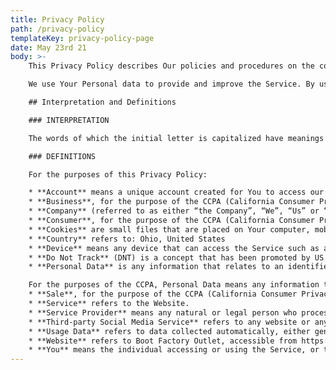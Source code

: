 ```yaml
---
title: Privacy Policy
path: /privacy-policy
templateKey: privacy-policy-page
date: May 23rd 21
body: >-
    This Privacy Policy describes Our policies and procedures on the collection, use and disclosure of Your information when You use the Service and tells You about Your privacy rights and how the law protects You.

    We use Your Personal data to provide and improve the Service. By using the Service, You agree to the collection and use of information in accordance with this Privacy Policy.

    ## Interpretation and Definitions

    ### INTERPRETATION

    The words of which the initial letter is capitalized have meanings defined under the following conditions. The following definitions shall have the same meaning regardless of whether they appear in singular or in plural.

    ### DEFINITIONS

    For the purposes of this Privacy Policy:

    * **Account** means a unique account created for You to access our Service or parts of our Service.
    * **Business**, for the purpose of the CCPA (California Consumer Privacy Act), refers to the Company as the legal entity that collects Consumers’ personal information and determines the purposes and means of the processing of Consumers’ personal information, or on behalf of which such information is collected and that alone, or jointly with others, determines the purposes and means of the processing of consumers’ personal information, that does business in the State of California.
    * **Company** (referred to as either “the Company”, “We”, “Us” or “Our” in this Agreement) refers to JB DILLION INC, 3722 Starrs Centre Drive Suite B.
    * **Consumer**, for the purpose of the CCPA (California Consumer Privacy Act), means a natural person who is a California resident. A resident, as defined in the law, includes (1) every individual who is in the USA for other than a temporary or transitory purpose, and (2) every individual who is domiciled in the USA who is outside the USA for a temporary or transitory purpose.
    * **Cookies** are small files that are placed on Your computer, mobile device or any other device by a website, containing the details of Your browsing history on that website among its many uses.
    * **Country** refers to: Ohio, United States
    * **Device** means any device that can access the Service such as a computer, a cellphone or a digital tablet.
    * **Do Not Track** (DNT) is a concept that has been promoted by US regulatory authorities, in particular the U.S. Federal Trade Commission (FTC), for the Internet industry to develop and implement a mechanism for allowing internet users to control the tracking of their online activities across websites.
    * **Personal Data** is any information that relates to an identified or identifiable individual.

    For the purposes of the CCPA, Personal Data means any information that identifies, relates to, describes or is capable of being associated with, or could reasonably be linked, directly or indirectly, with You.
    * **Sale**, for the purpose of the CCPA (California Consumer Privacy Act), means selling, renting, releasing, disclosing, disseminating, making available, transferring, or otherwise communicating orally, in writing, or by electronic or other means, a Consumer’s Personal information to another business or a third party for monetary or other valuable consideration.
    * **Service** refers to the Website.
    * **Service Provider** means any natural or legal person who processes the data on behalf of the Company. It refers to third-party companies or individuals employed by the Company to facilitate the Service, to provide the Service on behalf of the Company, to perform services related to the Service or to assist the Company in analyzing how the Service is used.
    * **Third-party Social Media Service** refers to any website or any social network website through which a **User** can log in or create an account to use the Service.
    * **Usage Data** refers to data collected automatically, either generated by the use of the Service or from the Service infrastructure itself (for example, the duration of a page visit).
    * **Website** refers to Boot Factory Outlet, accessible from https://bootfactoryoutlet.com
    * **You** means the individual accessing or using the Service, or the company, or other legal entity on behalf of which such individual is accessing or using the Service, as applicable.
---
```

